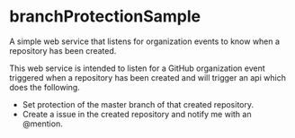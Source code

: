 # branchProtectionSample
A simple web service that listens for organization events to know when a repository has been created.

This web service is intended to listen for a GitHub organization event triggered when a repository has been created and will trigger an api which does the following.
* Set protection of the master branch of that created repository.
* Create a issue in the created repository and notify me with an @mention.


